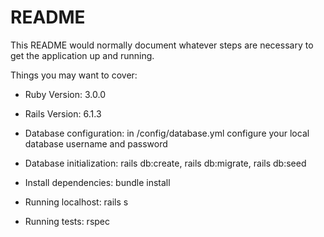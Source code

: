 # README

This README would normally document whatever steps are necessary to get the
application up and running.

Things you may want to cover:

* Ruby Version: 3.0.0

* Rails Version: 6.1.3

* Database configuration: in /config/database.yml configure your local database username and password
  
* Database initialization: 
  rails db:create, rails db:migrate, rails db:seed

* Install dependencies: bundle install

* Running localhost: rails s

* Running tests: rspec